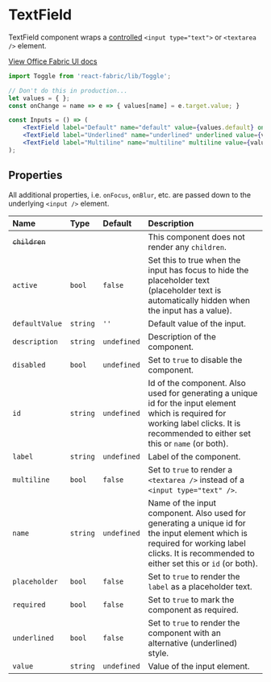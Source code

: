 # TextField

TextField component wraps a [controlled](http://facebook.github.io/react/docs/forms.html#controlled-components) 
`<input type="text">` or `<textarea />` element.

<a href="http://dev.office.com/fabric/components/TextField" target="_blank">View Office Fabric UI docs</a>

```jsx
import Toggle from 'react-fabric/lib/Toggle';

// Don't do this in production...
let values = { };
const onChange = name => e => { values[name] = e.target.value; }

const Inputs = () => (
	<TextField label="Default" name="default" value={values.default} onChange={onChange('default')} />
	<TextField label="Underlined" name="underlined" underlined value={values.underlined} onChange={onChange('underlined')} />
	<TextField label="Multiline" name="multiline" multiline value={values.multiline} onChange={onChange('multiline')} />
);
```

## Properties

All additional properties, i.e. `onFocus`, `onBlur`, etc. are passed down to the underlying `<input />` element.

| Name                  | Type     | Default     | Description                                                                                                                                                                                 |
| :-----                | :-----   | :-----      | :-----                                                                                                                                                                                      |
| <del>`children`</del> |          |             | This component does not render any `children`.                                                                                                                                              |
| `active`              | `bool`   | `false`     | Set this to true when the input has focus to hide the placeholder text (placeholder text is automatically hidden when the input has a value).                                               |
| `defaultValue`        | `string` | `''`        | Default value of the input.                                                                                                                                                                 |
| `description`         | `string` | `undefined` | Description of the component.                                                                                                                                                               |
| `disabled`            | `bool`   | `undefined` | Set to `true` to disable the component.                                                                                                                                                     |
| `id`                  | `string` | `undefined` | Id of the component. Also used for generating a unique id for the input element which is required for working label clicks. It is recommended to either set this or `name` (or both).       |
| `label`               | `string` | `undefined` | Label of the component.                                                                                                                                                                     |
| `multiline`           | `bool`   | `false`     | Set to `true` to render a `<textarea />` instead of a `<input type="text" />`.                                                                                                              |
| `name`                | `string` | `undefined` | Name of the input component. Also used for generating a unique id for the input element which is required for working label clicks. It is recommended to either set this or `id` (or both). |
| `placeholder`         | `bool`   | `false`     | Set to `true` to render the `label` as a placeholder text.                                                                                                                                  |
| `required`            | `bool`   | `false`     | Set to `true` to mark the component as required.                                                                                                                                            |
| `underlined`          | `bool`   | `false`     | Set to `true` to render the component with an alternative (underlined) style.                                                                                                               |
| `value`               | `string` | `undefined` | Value of the input element.                                                                                                                                                                 |

